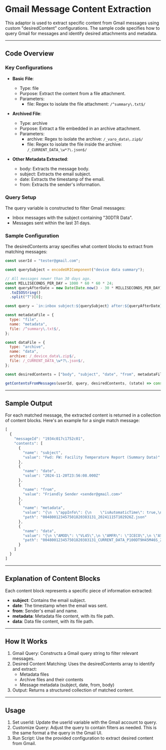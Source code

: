 # Gmail Message Content Extraction

This adaptor is used to extract specific content from Gmail messages using custom "desiredContent" configurations. The sample code specifies how to query Gmail for messages and identify desired attachments and metadata.

---

## Code Overview

### Key Configurations

- **Basic File**: 
  - Type: file
  - Purpose: Extract the content from a file attachment.
  - Parameters:
    - file: Regex to isolate the file attachment: `/^summary\.txt$/`

- **Archived File**:
  - Type: archive
  - Purpose: Extract a file embedded in an archive attachment.
  - Parameters:
    - archive: Regex to isolate the archive: `/_varo_data\.zip$/`
    - file: Regex to isolate the file inside the archive: `/_CURRENT_DATA_\w*?\.json$/`

- **Other Metadata Extracted**:
  - body: Extracts the message body.
  - subject: Extracts the email subject.
  - date: Extracts the timestamp of the email.
  - from: Extracts the sender's information.

### Query Setup

The query variable is constructed to filter Gmail messages:
- Inbox messages with the subject containing "30DTR Data".
- Messages sent within the last 31 days.

### Sample Configuration

The desiredContents array specifies what content blocks to extract from matching messages:

```js
const userId = "tester@gmail.com";

const querySubject = encodeURIComponent("device data summary");

// All messages newer than 30 days ago.
const MILLISECONDS_PER_DAY = 1000 * 60 * 60 * 24;
const queryAfterDate = new Date(Date.now() - 30 * MILLISECONDS_PER_DAY)
  .toISOString()
  .split("T")[0];

const query = `in:inbox subject:${querySubject} after:${queryAfterDate}`;

const metadataFile = {
  type: "file",
  name: "metadata",
  file: /^summary\.txt$/,
};

const dataFile = {
  type: "archive",
  name: "data",
  archive: /_device_data\.zip$/,
  file: /_CURRENT_DATA_\w*?\.json$/,
};

const desiredContents = ["body", "subject", "date", "from", metadataFile, dataFile];

getContentsFromMessages(userId, query, desiredContents, (state) => console.log(state.data));
```

---

## Sample Output

For each matched message, the extracted content is returned in a collection of content blocks. Here's an example for a single match message:

```js
[
  {
    "messageId": "1934c017c1752c01",
    "contents": [
      {
        "name": "subject",
        "value": "Fwd: FW: Facility Temperature Report (Summary Data)"
      },
      {
        "name": "date",
        "value": "2024-11-20T23:56:08.000Z"
      },
      {
        "name": "from",
        "value": "Friendly Sender <sender@gmail.com>"
      },
      {
        "name": "metadata",
        "value": "{\n  \"appInfo\": {\n    \"isAutomaticTime\": true,\n    \"isTrueTime\": true,\n    \"os\": \"Android\",\n    \"osVe\" }",
        "path": "004800123457501820383131_20241115T102926Z.json"
      },
      {
        "name": "data",
        "value": "{\n \"AMOD\": \"VL45\",\n \"AMFR\": \"ICECO\",\n \"ASER\": \"BJBC 08 30\",\n \"ADOP\": \"2024-04-01\",\n \"APQS\": \"E003/XX\" }",
        "path": "004800123457501820383131_CURRENT_DATA_P100DT9H45M46S_20241115T102926Z.json"
      }
    ]
  }
]
```

---

## Explanation of Content Blocks

Each content block represents a specific piece of information extracted:
- **subject**: Contains the email subject.
- **date**: The timestamp when the email was sent.
- **from**: Sender's email and name.
- **metadata**: Metadata file content, with its file path.
- **data**: Data file content, with its file path.

---

## How It Works

1. Gmail Query: Constructs a Gmail query string to filter relevant messages.
2. Desired Content Matching: Uses the desiredContents array to identify and extract:
   - Metadata files
   - Archive files and their contents
   - Message metadata (subject, date, from, body)
3. Output: Returns a structured collection of matched content.

---

## Usage

1. Set userId: Update the userId variable with the Gmail account to query.
2. Customize Query: Adjust the query to contain filters as needed. This is the same format a the query in the Gmail UI.
3. Run Script: Use the provided configuration to extract desired content from Gmail.
